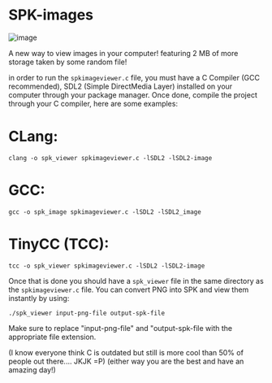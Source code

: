 # SPK-images
![image](https://github.com/user-attachments/assets/267282a6-e6a6-46e5-a659-f091095178e9)

A new way to view images in your computer! featuring 2 MB of more storage taken by some random file!

in order to run the `spkimageviewer.c` file, you must have a C Compiler (GCC recommended), SDL2 (Simple DirectMedia Layer) installed on your computer through your package manager. Once done, compile the project through your C compiler, here are some examples:

# CLang:
```
clang -o spk_viewer spkimageviewer.c -lSDL2 -lSDL2-image
```

# GCC:
```
gcc -o spk_image spkimageviewer.c -lSDL2 -lSDL2_image
```

# TinyCC (TCC):
```
tcc -o spk_viewer spkimageviewer.c -lSDL2 -lSDL2-image
```

Once that is done you should have a `spk_viewer` file in the same directory as the `spkimageviewer.c` file. You can convert PNG into SPK and view them instantly by using:
```
./spk_viewer input-png-file output-spk-file
```
Make sure to replace "input-png-file" and "output-spk-file with the appropriate file extension.

(I know everyone think C is outdated but still is more cool than 50% of people out there.... JKJK =P)
(either way you are the best and have an amazing day!)
